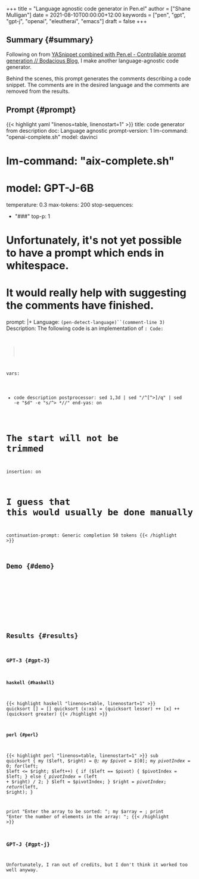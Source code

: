 +++
title = "Language agnostic code generator in Pen.el"
author = ["Shane Mulligan"]
date = 2021-08-10T00:00:00+12:00
keywords = ["pen", "gpt", "gpt-j", "openai", "eleutherai", "emacs"]
draft = false
+++

## Summary {#summary}

Following on from [YASnippet combined with Pen.el - Controllable prompt generation // Bodacious Blog](https://mullikine.github.io/posts/yasnippet-combined-with-pen-el-controllable-prompt-generation/),
I make another language-agnostic code generator.

Behind the scenes, this prompt generates the
comments describing a code snippet. The
comments are in the desired language and the
comments are removed from the results.


## Prompt {#prompt}

{{< highlight yaml "linenos=table, linenostart=1" >}}
title: code generator from description
doc: Language agnostic
prompt-version: 1
lm-command: "openai-complete.sh"
model: davinci
# lm-command: "aix-complete.sh"
# model: GPT-J-6B
temperature: 0.3
max-tokens: 200
stop-sequences:
- "###"
top-p: 1
# Unfortunately, it's not yet possible to have a prompt which ends in whitespace.
# It would really help with suggesting the comments have finished.
prompt: |+
  Language: `(pen-detect-language)``(comment-line 3)`
  Description: The following code is an implementation of <code description>:
  Code:
  >
vars:
- code description
postprocessor: sed 1,3d | sed "/^[^>]/q" | sed -e "\$d" -e "s/^> *//"
end-yas: on
# The start will not be trimmed
insertion: on
# I guess that this would usually be done manually
continuation-prompt: Generic completion 50 tokens
{{< /highlight >}}


## Demo {#demo}

<!-- Play on asciinema.com -->
<!-- <a title="asciinema recording" href="https://asciinema.org/a/h4yKifxjp6wskRCfJKtVXL2Q8" target="_blank"><img alt="asciinema recording" src="https://asciinema.org/a/h4yKifxjp6wskRCfJKtVXL2Q8.svg" /></a> -->
<!-- Play on the blog -->
<script src="https://asciinema.org/a/h4yKifxjp6wskRCfJKtVXL2Q8.js" id="asciicast-h4yKifxjp6wskRCfJKtVXL2Q8" async></script>


## Results {#results}


### GPT-3 {#gpt-3}


#### haskell {#haskell}

{{< highlight haskell "linenos=table, linenostart=1" >}}
quicksort [] = []
quicksort (x:xs) = (quicksort lesser) ++ [x] ++ (quicksort greater)
{{< /highlight >}}


#### perl {#perl}

{{< highlight perl "linenos=table, linenostart=1" >}}
sub quicksort {
    my ($left, $right) = @_;
    my $pivot = $_[0];
    my $pivotIndex = 0;
    for ($left; $left <= $right; $left++) {
        if ($left == $pivot) {
            $pivotIndex = $left;
        } else {
            $pivotIndex = ($left + $right) / 2;
        }
        $left = $pivotIndex;
    }
    $right = $pivotIndex;
    return ($left, $right);
}

print "Enter the array to be sorted: ";
my $array = <STDIN>;
print "Enter the number of elements in the array: ";
{{< /highlight >}}


### GPT-J {#gpt-j}

Unfortunately, I ran out of credits, but I
don't think it worked too well anyway.